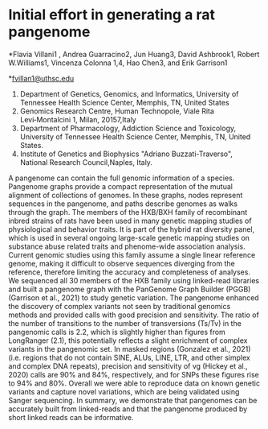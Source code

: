 # Initial effort in generating a rat pangenome
*Flavia Villani1 , Andrea Guarracino2, Jun Huang3, David Ashbrook1, Robert W.Williams1, Vincenza Colonna 1,4, Hao Chen3, and Erik Garrison1

*fvillan1@uthsc.edu

1. Department of Genetics, Genomics, and Informatics, University of Tennessee Health Science Center, Memphis, TN, United States
2. Genomics Research Centre, Human Technopole, Viale Rita Levi‑Montalcini 1, Milan, 20157,Italy
3. Department of Pharmacology, Addiction Science and Toxicology, University of Tennessee Health Science Center, Memphis, TN, United States.
4.  Institute of Genetics and Biophysics "Adriano Buzzati-Traverso", National Research Council,Naples, Italy.

A pangenome can contain the full genomic information of a species. Pangenome graphs provide a compact representation of the mutual alignment of collections of genomes. In these graphs, nodes represent sequences in the pangenome, and paths describe genomes as walks through the graph. The members of the HXB/BXH family of recombinant inbred strains of rats have been used in many genetic mapping studies of physiological and behavior traits. It is part of the hybrid rat diversity panel, which is used in several ongoing large-scale genetic mapping studies on substance abuse related traits and phenome-wide association analysis. Current genomic studies using this family assume a single linear reference genome, making it difficult to observe sequences diverging from the reference, therefore limiting the accuracy and completeness of analyses. We sequenced all 30 members of the HXB family using linked-read libraries and built a pangenome graph with the PanGenome Graph Builder (PGGB) (Garrison et al., 2021) to study genetic variation. The pangenome enhanced the discovery of complex variants not seen by traditional genomics methods and provided calls with good precision and sensitivity. The ratio of the number of transitions to the number of transversions (Ts/Tv) in the pangenomic calls is 2.2, which is slightly higher than figures from LongRanger (2.1), this potentially reflects a slight  enrichment of complex variants in the pangenomic set. In masked regions (Gonzalez et al., 2021) (i.e. regions that do not contain SINE, ALUs, LINE, LTR, and other simplex and complex DNA repeats), precision and sensitivity of vg (Hickey et al., 2020) calls are 90% and 84%, respectively, and for SNPs these figures rise to 94% and 80%. Overall we were able to reproduce data on known genetic variants and capture novel variations, which are being validated using Sanger sequencing. In summary, we demonstrate that pangenomes can be accurately built from linked-reads and that the pangenome produced by short linked reads can be informative. 
